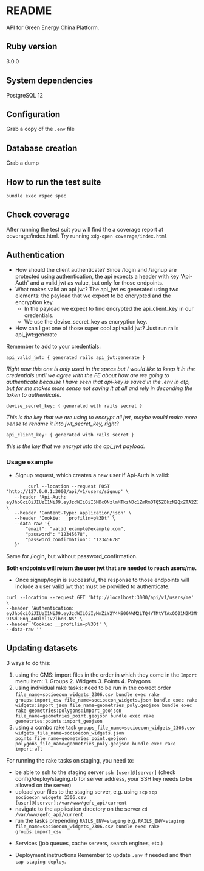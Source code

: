 # README

API for Green Energy China Platform.

## Ruby version
3.0.0

## System dependencies
PostgreSQL 12

## Configuration

Grab a copy of the `.env` file


## Database creation
Grab a dump

## How to run the test suite
`bundle exec rspec spec`

## Check coverage
After running the test suit you will find the a coverage report at coverage/index.html. Try running `xdg-open coverage/index.html`

## Authentication

 - How should the client authenticate?
	Since /login and /signup are protected using authentication, the api expects a header with key 'Api-Auth' and a valid jwt as value, but only for those endpoints.
 - What makes valid an api jwt?
	The api_jwt es generated using two elements: the payload that we expect to be encrypted and the encryption key.
	 - In the payload we expect to find encrypted the api_client_key in our credentials.
	 - We use the devise_secret_key as encryption key.
 - How can I get one of those super cool api valid jwt?
	Just run rails api_jwt:generate

Remember to add to your credentials:

    api_valid_jwt: { generated rails api_jwt:generate }
*Right now this one is only used in the specs but I would like to keep it in the credentials until we agree with the FE about how are we going to authenticate because I have seen that api-key is saved in the .env in otp, but for me makes more sense not saving it at all and rely in deconding the token to authenticate.*

    devise_secret_key: { generated with rails secret }

*This is the key that we are using to encrypt all jwt, maybe would make more sense to rename it into jwt_secret_key, right?*

    api_client_key: { generated with rails secret }

*this is the key that we encrypt into the api_jwt payload.*

### Usage example

 - Signup request, which creates a new user if Api-Auth is valid:
 ```
	     curl --location --request POST 'http://127.0.0.1:3000/api/v1/users/signup' \
    --header 'Api-Auth: eyJhbGciOiJIUzI1NiJ9.eyJzdWIiOiI5MDc0NzlmMTkzNDc1ZmRmOTQ5ZDkzN2QxZTA2ZDUxMmE5ZWRmMDdjNTUxZmFmODFlOGEyNWQyMTZmYmRiNTMxZjk0ZDhkNjcyZTZmNGYyZDVjMDFjYTQzNDBmODdhOTg0YTY0ZmEwZDYzM2IyM2QxNTFjNDlmYjIzZWRjYTY1NyIsImV4cCI6MTYyNjc3ODA2N30.kAAUhF35vHZYbHPN1lTebrRJm5wWj7OjO4Hv_Eh7uiY"' \
    --header 'Content-Type: application/json' \
    --header 'Cookie: __profilin=p%3Dt' \
    --data-raw '{
        "email": "valid_example@example.com",
        "password": "12345678",
        "password_confirmation": "12345678"
    }'
```

Same for /login, but without password_confirmation.

**Both endpoints will return the user jwt that are needed to reach users/me.**

- Once signup/login is successful, the response to those endpoints will include a user valid jwt that must be provided to authenticate.

```
curl --location --request GET 'http://localhost:3000/api/v1/users/me' \
--header 'Authentication: eyJhbGciOiJIUzI1NiJ9.eyJzdWIiOiIyMmZiY2Y4MS00NWM2LTQ4YTMtYTAxOC01N2M3MmM5OTY4ODMiLCJleHAiOjE2MjY4NzM2MjV9.3s6FZwkxobHcYNWnw-91SdJEnq_AoOlbl1V2lbn0-Ns' \
--header 'Cookie: __profilin=p%3Dt' \
--data-raw ''
```

## Updating datasets

3 ways to do this:
  1. using the CMS: import files in the order in which they come in the `Import` menu item:
    1. Groups
    2. Widgets
    3. Points
    4. Polygons
  2. using individual rake tasks: need to be run in the correct order
    ```
    file_name=socioecon_widgets_2306.csv bundle exec rake groups:import_csv
    file_name=socioecon_widgets.json bundle exec rake widgets:import_json
    file_name=geometries_poly.geojson bundle exec rake geometries:polygons:import_geojson
    file_name=geometries_point.geojson bundle exec rake geometries:points:import_geojson
    ```
  3. using a combo rake task
    `groups_file_name=socioecon_widgets_2306.csv widgets_file_name=socioecon_widgets.json points_file_name=geometries_point.geojson polygons_file_name=geometries_poly.geojson bundle exec rake import:all`

For running the rake tasks on staging, you need to:
  - be able to ssh to the staging server
    `ssh [user]@[server]` (check config/deploy/staging.rb for server address, your SSH key needs to be allowed on the server)
  - upload your files to the staging server, e.g. using `scp`
    `scp socioecon_widgets_2306.csv [user]@[server]:/var/www/gefc_api/current`
  - navigate to the application directory on the server
    `cd /var/www/gefc_api/current`
  - run the tasks prepending `RAILS_ENV=staging`
    e.g. `RAILS_ENV=staging file_name=socioecon_widgets_2306.csv bundle exec rake groups:import_csv`


* Services (job queues, cache servers, search engines, etc.)

* Deployment instructions
Remember to update `.env` if needed and then `cap staging deploy`.
